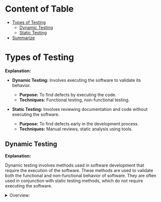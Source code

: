 <!-- markdownlint-disable MD033 -->

# Content of Table

- [Types of Testing](#types-of-testing)
  - [Dynamic Testing](#dynamic-testing)
  - [Static Testing](#static-testing)
- [Summarize](#summarize)

# Types of Testing

**Explanation:**

- **Dynamic Testing:** Involves executing the software to validate its behavior.
  - **Purpose:** To find defects by executing the code.
  - **Techniques:** Functional testing, non-functional testing.

- **Static Testing:** Involves reviewing documentation and code without executing the software.
  - **Purpose:** To find defects early in the development process.
  - **Techniques:** Manual reviews, static analysis using tools.

## Dynamic Testing

**Explanation:**

Dynamic testing involves methods used in software development that require the execution of the software. These methods are used to validate both the functional and non-functional behavior of software. They are often used in conjunction with static testing methods, which do not require executing the software.

<details>
    <summary>Overview:</summary>

### Functional Testing

**Explanation:**

Functional testing is performed to verify that each function of the software application behaves as specified in the requirement document.

<details>
    <summary>Overview:</summary>

- **Unit Testing:** Involves testing individual components of the software. This is usually done by the developers themselves.
  - **Defects Found:** Logic errors, calculation mistakes, boundary issues, and data handling problems.

- **Integration Testing:** Involves testing the interaction between different software modules.
  - **Defects Found:** Interface mismatches, data flow issues, integration logic errors.

- **System Testing:** Involves testing the entire system as a whole to check the requirements.
  - **Defects Found:** System-level functional issues, end-to-end functional issues.

- **Acceptance Testing:** The final level of testing to verify if the system meets the customer requirements.
  - **Defects Found:** Requirement mismatches, missing functionality, compliance issues.

</details>

### Non-functional Testing

**Explanation:**

Non-functional testing is performed to check the non-functional aspects of a software application. It focuses on how the system performs rather than specific behaviors.

<details>
    <summary>Overview:</summary>

- **Performance Testing:** Checks how a system performs under a particular load.
  - **Defects Found:** Performance issues, slow response times, resource utilization issues.
- **Usability Testing:** Checks the user-friendliness of the software to improve better user-experience.
  - **Defects Found:** Poor navigation, confusing user interface, accessibility issues.
- **Security Testing (Penetration Testing):** Checks if the system is secure from external threats and vulnerabilities.
  - **Defects Found:** SQL injection, cross-site scripting (XSS), unauthorized access.
- **Compatibility Testing:** Ensures that the software can run in different environments (different hardware, operating systems, browsers).
  - **Defects Found:** Rendering issues, functionality issues on specific platforms, browser compatibility issues.

</details>

<details>

## Static Testing

**Explanation:**

Static testing involves validating the code, design documents, and software requirements without actually executing the software.

<details>
    <summary>Overview:</summary>

1. **Benefits of Early and Frequent Stakeholder Feedback:** Getting feedback from stakeholders early and often can help catch misunderstandings or errors in the requirements or design before coding begins.
2. **Review Process Activities:** The review process typically involves planning the review, conducting the review, reporting the results, and taking any necessary follow-up actions.
3. **Review Types:** There are several types of reviews, including informal reviews, walkthroughs, technical reviews, and inspections.
4. **Checklist-based Reviewing:** Reviewers use a checklist of common errors to guide their review.
5. **Scenario-based Reviewing:** Reviewers use a set of predefined scenarios to guide their review.
6. **Static Analysis:** Tools are used to analyze code for potential errors and security vulnerabilities.
7. **Model-Based Analysis:** Involves analyzing various models of the software to identify errors, inconsistencies, or areas for improvement. These models can include diagrams and representations that illustrate different aspects of the software system.

</details>

## Summarize

- **Dynamic Testing:** Involves executing the software to find defects. Includes functional testing (unit, integration, system, acceptance) and non-functional testing (performance, usability, security, compatibility).

- **Static Testing:** Involves reviewing documentation and code without executing the software. Includes manual reviews, static analysis, and model-based analysis.

**Functional Testing:** Verifies that software functions as specified.
Non-functional Testing: Checks performance, usability, security, and compatibility.

**Static Analysis:** Uses tools to find potential errors and security
vulnerabilities early in the development process.
